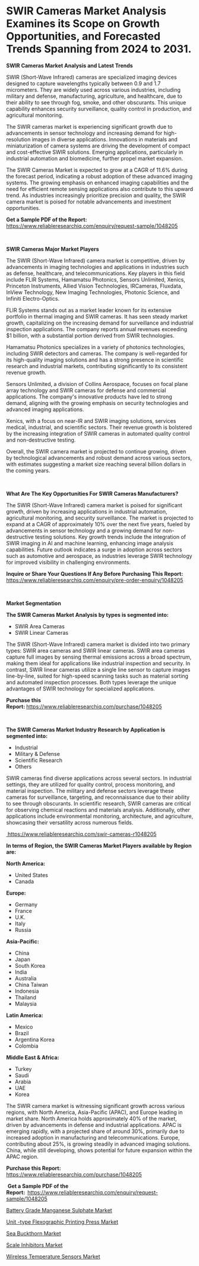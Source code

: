 <p><h1>SWIR Cameras Market Analysis Examines its Scope on Growth Opportunities, and Forecasted Trends Spanning from 2024 to 2031.</h1></p><p><strong>SWIR Cameras Market Analysis and Latest Trends</strong></p>
<p><p>SWIR (Short-Wave Infrared) cameras are specialized imaging devices designed to capture wavelengths typically between 0.9 and 1.7 micrometers. They are widely used across various industries, including military and defense, manufacturing, agriculture, and healthcare, due to their ability to see through fog, smoke, and other obscurants. This unique capability enhances security surveillance, quality control in production, and agricultural monitoring.</p><p>The SWIR cameras market is experiencing significant growth due to advancements in sensor technology and increasing demand for high-resolution images in diverse applications. Innovations in materials and miniaturization of camera systems are driving the development of compact and cost-effective SWIR solutions. Emerging applications, particularly in industrial automation and biomedicine, further propel market expansion.</p><p>The SWIR Cameras Market is expected to grow at a CAGR of 11.6% during the forecast period, indicating a robust adoption of these advanced imaging systems. The growing emphasis on enhanced imaging capabilities and the need for efficient remote sensing applications also contribute to this upward trend. As industries increasingly prioritize precision and quality, the SWIR camera market is poised for notable advancements and investment opportunities.</p></p>
<p><strong>Get a Sample PDF of the Report:&nbsp;</strong> <a href="https://www.reliableresearchiq.com/enquiry/request-sample/1048205?utm_campaign=1141&utm_medium=2&utm_source=Github&utm_content=ia&utm_term=22102024&utm_id=swir-cameras">https://www.reliableresearchiq.com/enquiry/request-sample/1048205</a></p>
<p>&nbsp;</p>
<p><strong>SWIR Cameras Major Market Players</strong></p>
<p><p>The SWIR (Short-Wave Infrared) camera market is competitive, driven by advancements in imaging technologies and applications in industries such as defense, healthcare, and telecommunications. Key players in this field include FLIR Systems, Hamamatsu Photonics, Sensors Unlimited, Xenics, Princeton Instruments, Allied Vision Technologies, IRCameras, Fluxdata, InView Technology, New Imaging Technologies, Photonic Science, and Infiniti Electro-Optics.</p><p>FLIR Systems stands out as a market leader known for its extensive portfolio in thermal imaging and SWIR cameras. It has seen steady market growth, capitalizing on the increasing demand for surveillance and industrial inspection applications. The company reports annual revenues exceeding $1 billion, with a substantial portion derived from SWIR technologies.</p><p>Hamamatsu Photonics specializes in a variety of photonics technologies, including SWIR detectors and cameras. The company is well-regarded for its high-quality imaging solutions and has a strong presence in scientific research and industrial markets, contributing significantly to its consistent revenue growth.</p><p>Sensors Unlimited, a division of Collins Aerospace, focuses on focal plane array technology and SWIR cameras for defense and commercial applications. The company's innovative products have led to strong demand, aligning with the growing emphasis on security technologies and advanced imaging applications.</p><p>Xenics, with a focus on near-IR and SWIR imaging solutions, services medical, industrial, and scientific sectors. Their revenue growth is bolstered by the increasing integration of SWIR cameras in automated quality control and non-destructive testing.</p><p>Overall, the SWIR camera market is projected to continue growing, driven by technological advancements and robust demand across various sectors, with estimates suggesting a market size reaching several billion dollars in the coming years.</p></p>
<p>&nbsp;</p>
<p><strong>What Are The Key Opportunities For SWIR Cameras Manufacturers?</strong></p>
<p><p>The SWIR (Short-Wave Infrared) camera market is poised for significant growth, driven by increasing applications in industrial automation, agricultural monitoring, and security surveillance. The market is projected to expand at a CAGR of approximately 10% over the next five years, fueled by advancements in sensor technology and a growing demand for non-destructive testing solutions. Key growth trends include the integration of SWIR imaging in AI and machine learning, enhancing image analysis capabilities. Future outlook indicates a surge in adoption across sectors such as automotive and aerospace, as industries leverage SWIR technology for improved visibility in challenging environments.</p></p>
<p><strong>Inquire or Share Your Questions If Any Before Purchasing This Report:</strong> <a href="https://www.reliableresearchiq.com/enquiry/pre-order-enquiry/1048205?utm_campaign=1141&utm_medium=2&utm_source=Github&utm_content=ia&utm_term=22102024&utm_id=swir-cameras">https://www.reliableresearchiq.com/enquiry/pre-order-enquiry/1048205</a></p>
<p>&nbsp;</p>
<p><strong>Market Segmentation</strong></p>
<p><strong>The SWIR Cameras Market Analysis by types is segmented into:</strong></p>
<p><ul><li>SWIR Area Cameras</li><li>SWIR Linear Cameras</li></ul></p>
<p><p>The SWIR (Short-Wave Infrared) camera market is divided into two primary types: SWIR area cameras and SWIR linear cameras. SWIR area cameras capture full images by sensing thermal emissions across a broad spectrum, making them ideal for applications like industrial inspection and security. In contrast, SWIR linear cameras utilize a single line sensor to capture images line-by-line, suited for high-speed scanning tasks such as material sorting and automated inspection processes. Both types leverage the unique advantages of SWIR technology for specialized applications.</p></p>
<p><strong>Purchase this Report:&nbsp;</strong><a href="https://www.reliableresearchiq.com/purchase/1048205?utm_campaign=1141&utm_medium=2&utm_source=Github&utm_content=ia&utm_term=22102024&utm_id=swir-cameras">https://www.reliableresearchiq.com/purchase/1048205</a></p>
<p>&nbsp;</p>
<p><strong>The SWIR Cameras Market Industry Research by Application is segmented into:</strong></p>
<p><ul><li>Industrial</li><li>Military & Defense</li><li>Scientific Research</li><li>Others</li></ul></p>
<p><p>SWIR cameras find diverse applications across several sectors. In industrial settings, they are utilized for quality control, process monitoring, and material inspection. The military and defense sectors leverage these cameras for surveillance, targeting, and reconnaissance due to their ability to see through obscurants. In scientific research, SWIR cameras are critical for observing chemical reactions and materials analysis. Additionally, other applications include environmental monitoring, architecture, and agriculture, showcasing their versatility across numerous fields.</p></p>
<p><a href="https://www.reliableresearchiq.com/swir-cameras-r1048205?utm_campaign=1141&utm_medium=2&utm_source=Github&utm_content=ia&utm_term=22102024&utm_id=swir-cameras">&nbsp;https://www.reliableresearchiq.com/swir-cameras-r1048205</a></p>
<p><strong>In terms of Region, the SWIR Cameras Market Players available by Region are:</strong></p>
<p>
    <p> <strong> North America: </strong>
        <ul>
            <li>United States</li>
            <li>Canada</li>
        </ul>
        </p> 
    <p> <strong> Europe: </strong>
        <ul>
            <li>Germany</li>
            <li>France</li>
            <li>U.K.</li>
            <li>Italy</li>
            <li>Russia</li>
        </ul>
        </p> 
    <p> <strong> Asia-Pacific: </strong>
        <ul>
            <li>China</li>
            <li>Japan</li>
            <li>South Korea</li>
            <li>India</li>
            <li>Australia</li>
            <li>China Taiwan</li>
            <li>Indonesia</li>
            <li>Thailand</li>
            <li>Malaysia</li>
        </ul>
        </p> 
    <p> <strong> Latin America: </strong>
        <ul>
            <li>Mexico</li>
            <li>Brazil</li>
            <li>Argentina Korea</li>
            <li>Colombia</li>
        </ul>
        </p> 
    <p> <strong> Middle East & Africa: </strong>
        <ul>
            <li>Turkey</li>
            <li>Saudi</li>
            <li>Arabia</li>
            <li>UAE</li>
            <li>Korea</li>
        </ul>
    </p>
    </p>
<p><p>The SWIR camera market is witnessing significant growth across various regions, with North America, Asia-Pacific (APAC), and Europe leading in market share. North America holds approximately 40% of the market, driven by advancements in defense and industrial applications. APAC is emerging rapidly, with a projected share of around 30%, primarily due to increased adoption in manufacturing and telecommunications. Europe, contributing about 25%, is growing steadily in advanced imaging solutions. China, while still developing, shows potential for future expansion within the APAC region.</p></p>
<p><strong>Purchase this Report: </strong><a href="https://www.reliableresearchiq.com/purchase/1048205?utm_campaign=1141&utm_medium=2&utm_source=Github&utm_content=ia&utm_term=22102024&utm_id=swir-cameras">https://www.reliableresearchiq.com/purchase/1048205</a></p>
<p>&nbsp;<strong>Get a Sample PDF of the Report:&nbsp;&nbsp;</strong><a href="https://www.reliableresearchiq.com/enquiry/request-sample/1048205?utm_campaign=1141&utm_medium=2&utm_source=Github&utm_content=ia&utm_term=22102024&utm_id=swir-cameras">https://www.reliableresearchiq.com/enquiry/request-sample/1048205</a></p>
<p><strong></strong></p>
<p><p><a href="https://github.com/anitrabixvburgie/Market-Research-Report-List-1/blob/main/battery-grade-manganese-sulphate-market.md?utm_campaign=1141&utm_medium=2&utm_source=Github&utm_content=ia&utm_term=22102024&utm_id=swir-cameras">Battery Grade Manganese Sulphate Market</a></p><p><a href="https://github.com/lmorisekv5e/Market-Research-Report-List-1/blob/main/unit-type-flexographic-printing-press-market.md?utm_campaign=1141&utm_medium=2&utm_source=Github&utm_content=ia&utm_term=22102024&utm_id=swir-cameras">Unit -type Flexographic Printing Press Market</a></p><p><a href="https://www.linkedin.com/pulse/sea-buckthorn-market-regional-outlook-competition-2024-2031-vva8c?utm_campaign=1141&utm_medium=2&utm_source=Github&utm_content=ia&utm_term=22102024&utm_id=swir-cameras">Sea Buckthorn Market</a></p><p><a href="https://www.linkedin.com/pulse/emerging-opportunities-challenges-global-scale-inhibitors-market-b66dc?utm_campaign=1141&utm_medium=2&utm_source=Github&utm_content=ia&utm_term=22102024&utm_id=swir-cameras">Scale Inhibitors Market</a></p><p><a href="https://issuu.com/reportprime-2/docs/wireless-temperature-sensors-market_fd6337d229e23c?utm_campaign=1141&utm_medium=2&utm_source=Github&utm_content=ia&utm_term=22102024&utm_id=swir-cameras">Wireless Temperature Sensors Market</a></p></p>